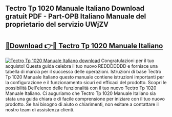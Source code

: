 ## Tectro Tp 1020 Manuale Italiano Download gratuit PDF - Part-OPB Italiano Manuale del proprietario del servizio UWjZV

# <h2><a href="http://dfajxn.blite.top/?on=Tectro+Tp+1020+Manuale+Italiano">🔗Download 👉🔴 Tectro Tp 1020 Manuale Italiano</a></h2>

[![Tectro Tp 1020 Manuale Italiano download](https://i.imgur.com/lujVjoI.png)](http://dfajxn.blite.top/?on=Tectro+Tp+1020+Manuale+Italiano)
Congratulazioni per il tuo acquisto! Questa guida celebra il tuo nuovo REDDDDDDD e fornisce una tabella di marcia per il successo delle operazioni. Istruzioni di base Tectro Tp 1020 Manuale Italiano questo manuale contiene istruzioni importanti per la configurazione e il funzionamento sicuri ed efficaci del prodotto. Scopri le possibilità Dell'elenco delle funzionalità con il tuo nuovo Tectro Tp 1020 Manuale Italiano. Ci auguriamo che Tectro Tp 1020 Manuale Italiano sia stata una guida chiara e di facile comprensione per iniziare con il tuo nuovo prodotto. Se hai bisogno di aiuto o chiarimenti, non esitare a contattare il nostro team di assistenza clienti.
